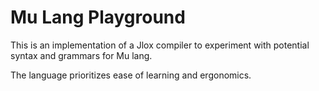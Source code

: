 # Mu Lang Playground

This is an implementation of a Jlox compiler to experiment with potential syntax and grammars for Mu lang.

The language prioritizes ease of learning and ergonomics.